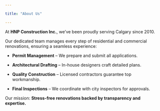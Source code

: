 ```yaml
---

title: "About Us"

---
```




At **HNP Construction Inc.**, we’ve been proudly serving Calgary since 2010.  

Our dedicated team manages every step of residential and commercial renovations, ensuring a seamless experience:



- **Permit Management** – We prepare and submit all applications.  

- **Architectural Drafting** – In-house designers craft detailed plans.  

- **Quality Construction** – Licensed contractors guarantee top workmanship.  

- **Final Inspections** – We coordinate with city inspectors for approvals.  



Our mission: **Stress-free renovations backed by transparency and expertise.**
